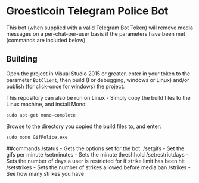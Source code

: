 # Groestlcoin Telegram Police Bot

This bot (when supplied with a valid Telegram Bot Token) will remove media messages on a per-chat-per-user basis if the parameters have been met (commands are included below).

## Building

Open the project in Visual Studio 2015 or greater, enter in your token to the parameter `BotClient`, then build (For debugging, windows or Linux) and/or publish (for click-once for windows) the project.

This repository can also be run on Linux - Simply copy the build files to the Linux machine, and install Mono:

`sudo apt-get mono-complete`

Browse to the directory you copied the build files to, and enter:

`sudo mono GifPolice.exe`


##commands
/status - Gets the options set for the bot.
/setgifs - Set the gifs per minute
/setminutes - Sets the minute threshhold
/setrestrictdays - Sets the number of days a user is restricted for if strike limit has been hit
/setstrikes - Sets the number of strikes allowed before media ban
/strikes - See how many strikes you have